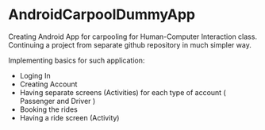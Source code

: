 # AndroidCarpoolDummyApp

Creating Android App for carpooling for Human-Computer Interaction class. 
Continuing a project from separate github repository in much simpler way. 

Implementing basics for such application:
  - Loging In
  - Creating Account
  - Having separate screens (Activities) for each type of account ( Passenger and Driver )
  - Booking the rides
  - Having a ride screen (Activity)
  
